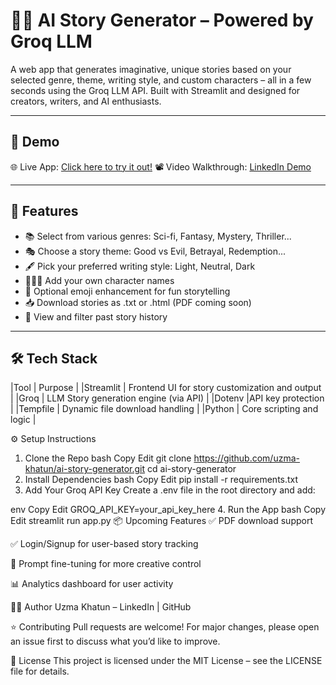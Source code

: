 # 🧙‍♀️ AI Story Generator – Powered by Groq LLM
A web app that generates imaginative, unique stories based on your selected genre, theme, writing style, and custom characters – all in a few seconds using the Groq LLM API. Built with Streamlit and designed for creators, writers, and AI enthusiasts.

---

## 🚀 Demo
🌐 Live App: [Click here to try it out!](https://ai-story-generator-webapp.streamlit.app/)
📽️ Video Walkthrough: [LinkedIn Demo]()

----

## 🔮 Features
- 📚 Select from various genres: Sci-fi, Fantasy, Mystery, Thriller...
- 🎭 Choose a story theme: Good vs Evil, Betrayal, Redemption...
- 🖋️ Pick your preferred writing style: Light, Neutral, Dark
- 🧑‍🤝‍🧑 Add your own character names
- 🌈 Optional emoji enhancement for fun storytelling
- 📥 Download stories as .txt or .html (PDF coming soon)
- 📜 View and filter past story history

---

## 🛠️ Tech Stack
|Tool | Purpose |
|Streamlit |	Frontend UI for story customization and output |
|Groq | LLM	Story generation engine (via API) |
|Dotenv	|API key protection |
|Tempfile |	Dynamic file download handling |
|Python	| Core scripting and logic |

⚙️ Setup Instructions
1. Clone the Repo
bash
Copy
Edit
git clone https://github.com/uzma-khatun/ai-story-generator.git
cd ai-story-generator
2. Install Dependencies
bash
Copy
Edit
pip install -r requirements.txt
3. Add Your Groq API Key
Create a .env file in the root directory and add:

env
Copy
Edit
GROQ_API_KEY=your_api_key_here
4. Run the App
bash
Copy
Edit
streamlit run app.py
📦 Upcoming Features
✅ PDF download support

✅ Login/Signup for user-based story tracking

🧠 Prompt fine-tuning for more creative control

📊 Analytics dashboard for user activity

👩‍💻 Author
Uzma Khatun – LinkedIn | GitHub

⭐ Contributing
Pull requests are welcome! For major changes, please open an issue first to discuss what you’d like to improve.

📜 License
This project is licensed under the MIT License – see the LICENSE file for details.
